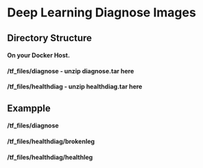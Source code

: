 
# Deep Learning Diagnose Images

## Directory Structure
#### On your Docker Host.
#### /tf_files/diagnose - unzip diagnose.tar here
#### /tf_files/healthdiag - unzip healthdiag.tar here

## Exampple
#### /tf_files/diagnose
#### /tf_files/healthdiag/brokenleg
#### /tf_files/healthdiag/healthleg
